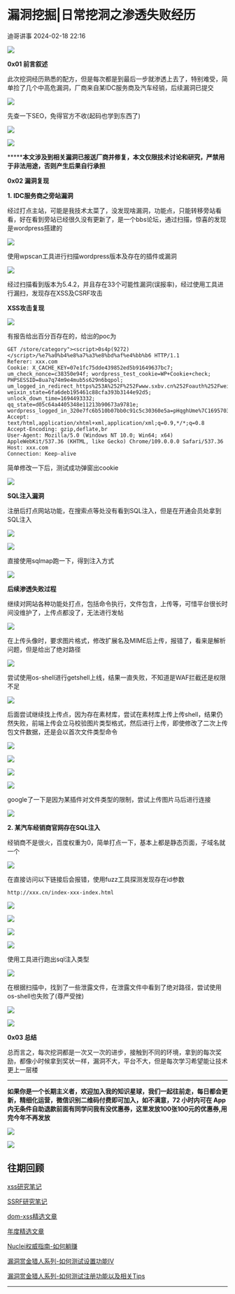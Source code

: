 #  漏洞挖掘|日常挖洞之渗透失败经历   
 迪哥讲事   2024-02-18 22:16  
  
![](https://mmbiz.qpic.cn/mmbiz_gif/icdGEWOnYLpNJUTyXhK4Iic6TJFLAAboGBK3V3tSviaWr4PZG8a6IYoiaMTg23QFLvasNxpQL1Ed9qLsPUmGPH1mPw/640?wx_fmt=gif&wxfrom=5&wx_lazy=1 "")  
  
**0x01 前言叙述**  
  
此次挖洞经历熟悉的配方，但是每次都是到最后一步就渗透上去了，特别难受，简单捡了几个中高危漏洞，厂商来自某IDC服务商及汽车经销，后续漏洞已提交  
  
![](https://mmbiz.qpic.cn/mmbiz_png/icdGEWOnYLpMLnaow2rJ7TuHYYicicY2icCbQnnmpn37Yu6j9micLr1Uo27Wu8LfMItLuaaZ5rL1GzNdn7xeOBnC5PA/640?wx_fmt=png "")  
  
先查一下SEO，免得官方不收(起码也学到东西了)  
  
![](https://mmbiz.qpic.cn/mmbiz_png/icdGEWOnYLpMLnaow2rJ7TuHYYicicY2icCbsicKOoTblr14Sib1redqWug9fUI9KJBodS61iaH1YbEnBKv2VBMndo1Lg/640?wx_fmt=png "")  
  
![](https://mmbiz.qpic.cn/mmbiz_png/icdGEWOnYLpMLnaow2rJ7TuHYYicicY2icCbkj90J3ib9jjGJT3thzOcPJMiaEEhvpVS35C7jIPxRCnrBeBETOOHk5kQ/640?wx_fmt=png "")  
  
  
*******本文涉及到相关漏洞已报送厂商并修复，本文仅限技术讨论和研究，严禁用于非法用途，否则产生后果自行承担**  
  
**0x02 漏洞复现**  
  
**1. IDC服务商之旁站漏洞**  
  
经过打点主站，可能是我技术太菜了，没发现啥漏洞，功能点，只能转移旁站看看，好在看到旁站已经很久没有更新了，是一个bbs论坛，通过扫描，惊喜的发现是wordpress搭建的  
  
![](https://mmbiz.qpic.cn/mmbiz_png/icdGEWOnYLpMLnaow2rJ7TuHYYicicY2icCbSUibdnOW31xDYquZdg6QE2DlRwmN7kaPFMQQFmtJWe81eLxfmVkzDTg/640?wx_fmt=png "")  
  
使用wpscan工具进行扫描wordpress版本及存在的插件或漏洞  
  
![](https://mmbiz.qpic.cn/mmbiz_png/icdGEWOnYLpMLnaow2rJ7TuHYYicicY2icCbtaZYICvPjA8Cjswolu3iaL3OpJHQevdzpIGnGDPHwcGylhS9AuZU5jw/640?wx_fmt=png "")  
  
经过扫描看到版本为5.4.2，并且存在33个可能性漏洞(误报率)，经过使用工具进行漏扫，发现存在XSS及CSRF攻击  
  
**XSS攻击复现**  
  
![](https://mmbiz.qpic.cn/mmbiz_png/icdGEWOnYLpMLnaow2rJ7TuHYYicicY2icCbCluyV3iclpKsBWVBfVDhNF7DK3ia0moIrEjicDGTy2ibO4hsSXicSE1h5wA/640?wx_fmt=png "")  
  
有报告给出百分百存在的，给出的poc为  
```
GET /store/category"><script>0s4p(9272)</script>/%e7%a0%b4%e8%a7%a3%e8%bd%af%e4%bb%b6 HTTP/1.1
Referer: xxx.com
Cookie: X_CACHE_KEY=07e1fc75dde439852ed5b91649637bc7; um_check_nonce=c38350e94f; wordpress_test_cookie=WP+Cookie+check; PHPSESSID=8ua7q74m9e4mub5s629n6bqpol; um_logged_in_redirect_https%253A%252F%252Fwww.sxbv.cn%252Foauth%252Fweixin; weixin_state=6fa6deb195461c88cfa393b3144e92d5; unlock_down_time=1694493332; qq_state=d05c64a4405348e11213b90673a9781e; wordpress_logged_in_320e7fc6b510b07bb0c91c5c30360e5a=pHqghUme%7C1695703995%7CA14QRiqosjNJiulfrb6JEhXIzju3lQOVFYesH4bHQhN%7Ccc4e47cd087e62d7734d8572bec7ca6bd77b0a35e6bd4da62300bf997f29868a
Accept: text/html,application/xhtml+xml,application/xml;q=0.9,*/*;q=0.8
Accept-Encoding: gzip,deflate,br
User-Agent: Mozilla/5.0 (Windows NT 10.0; Win64; x64) AppleWebKit/537.36 (KHTML, like Gecko) Chrome/109.0.0.0 Safari/537.36
Host: xxx.com
Connection: Keep-alive

```  
  
简单修改一下后，测试成功弹窗出cookie  
  
![](https://mmbiz.qpic.cn/mmbiz_png/icdGEWOnYLpMLnaow2rJ7TuHYYicicY2icCbFvnbjH7YmbvPmibib6jlkIrAA34FbgCNZTINNt5ydh4rtceIzbwAr7dA/640?wx_fmt=png "")  
  
**SQL注入漏洞**  
  
注册后打点网站功能，在搜索点等处没有看到SQL注入，但是在开通会员处拿到SQL注入  
  
![](https://mmbiz.qpic.cn/mmbiz_png/icdGEWOnYLpMLnaow2rJ7TuHYYicicY2icCb7PenpXHTIUD9kRapf3kMdcQKicBoHYnXhASKVCMrwtPdOPFXONz7pyw/640?wx_fmt=png "")  
  
![](https://mmbiz.qpic.cn/mmbiz_png/icdGEWOnYLpMLnaow2rJ7TuHYYicicY2icCb8qls69AvT3X8l37KEHmXlC5Q3wPMXJM03nzicibxicV3YmhbcicnuqW4aw/640?wx_fmt=png "")  
  
直接使用sqlmap跑一下，得到注入方式  
  
![](https://mmbiz.qpic.cn/mmbiz_png/icdGEWOnYLpMLnaow2rJ7TuHYYicicY2icCbCfXdyavAWbiahEGm7Zydq3ddDzN2g7M9P588Ylhj63gSJClR67IBSLQ/640?wx_fmt=png "")  
  
**后续渗透失败过程**  
  
继续对网站各种功能处打点，包括命令执行，文件包含，上传等，可惜平台很长时间没维护了，上传点都没了，无法进行发帖  
  
![](https://mmbiz.qpic.cn/mmbiz_png/icdGEWOnYLpMLnaow2rJ7TuHYYicicY2icCbnlB8Ho2qvxYNrWfia9ibzOGdwlRkddkGBhicn4KJc8bI2Dd2fHmpAYY4A/640?wx_fmt=png "")  
  
在上传头像时，要求图片格式，修改扩展名及MIME后上传，报错了，看来是解析问题，但是给出了绝对路径  
  
![](https://mmbiz.qpic.cn/mmbiz_png/icdGEWOnYLpMLnaow2rJ7TuHYYicicY2icCbnoLGhDM4Be1Hj1IoZaRfCibawktzIRmHtLnVRibI4cfMI29jYuFVW9Dw/640?wx_fmt=png "")  
  
尝试使用os-shell进行getshell上线，结果一直失败，不知道是WAF拦截还是权限不足  
  
![](https://mmbiz.qpic.cn/mmbiz_png/icdGEWOnYLpMLnaow2rJ7TuHYYicicY2icCbexhaxeORFF8eGSqovTVONnhj7IfUKDIkaY9jRoAdWicyOP8OJwNWAJA/640?wx_fmt=png "")  
  
后面尝试继续找上传点，因为存在素材库，尝试在素材库上传上传shell，结果仍然失败，前端上传会立马校验图片类型格式，然后进行上传，即使修改了二次上传包文件数据，还是会以首次文件类型命令  
  
![](https://mmbiz.qpic.cn/mmbiz_png/icdGEWOnYLpMLnaow2rJ7TuHYYicicY2icCbhCndTHHXnwpEG0SCrA5GHJpZqsicFL7YgXszU2DicuRX65wKKicGpl1Kg/640?wx_fmt=png "")  
  
  
![](https://mmbiz.qpic.cn/mmbiz_png/icdGEWOnYLpMLnaow2rJ7TuHYYicicY2icCbM3ibRbhQCynkAfbfqVicvONgfsaUMoicicqXdOO2G9ib8DDibSO4d401kbHw/640?wx_fmt=png "")  
  
![](https://mmbiz.qpic.cn/mmbiz_png/icdGEWOnYLpMLnaow2rJ7TuHYYicicY2icCb0gEOFDCyFcXiaicmQOMz39kwAbzbDiawt9EtOCkY3h725ZcGNrn12ibX3w/640?wx_fmt=png "")  
  
![](https://mmbiz.qpic.cn/mmbiz_png/icdGEWOnYLpMLnaow2rJ7TuHYYicicY2icCbIT4fcE73d2PuGpJfHtD6EMzvTx1Eu9uKuVVcibmPg1mVHsd7SwIxZ8Q/640?wx_fmt=png "")  
  
google了一下是因为某插件对文件类型的限制，尝试上传图片马后进行连接  
  
![](https://mmbiz.qpic.cn/mmbiz_png/icdGEWOnYLpMLnaow2rJ7TuHYYicicY2icCbNlJ3Az7YPveGUxzwC3UjIqCuhNpYnsPfw13tUMsb5xkibnrDl0FTpGA/640?wx_fmt=png "")  
  
**2. 某汽车经销商官网存在SQL注入**  
  
经销商不是很火，百度权重为0，简单打点一下，基本上都是静态页面，子域名就一个  
  
![](https://mmbiz.qpic.cn/mmbiz_png/icdGEWOnYLpMLnaow2rJ7TuHYYicicY2icCb9E0Cj1pWHdpT5OxsDQGAMKlogdOBUeEvSqYkS541DyA68Y8InicByOg/640?wx_fmt=png "")  
  
在直接访问以下链接后会报错，使用fuzz工具探测发现存在id参数  
```
http://xxx.cn/index-xxx-index.html
```  
  
![](https://mmbiz.qpic.cn/mmbiz_png/icdGEWOnYLpMLnaow2rJ7TuHYYicicY2icCbnibZqA2CWIBNIedAicPf6Ck5u5nOCN8GNfjpylGibzH8dLLNCsK01iaScw/640?wx_fmt=png "")  
  
![](https://mmbiz.qpic.cn/mmbiz_png/icdGEWOnYLpMLnaow2rJ7TuHYYicicY2icCbIkiaoTvjeiaLhDXAEX5nhf8LeHKpnuSsyYZXGuZDJcySLQmPhUZib3yeg/640?wx_fmt=png "")  
  
![](https://mmbiz.qpic.cn/mmbiz_png/icdGEWOnYLpMLnaow2rJ7TuHYYicicY2icCbUB1Ij5xFU2GcICzcM8LfjuNLIVWstTiaiav2b9wsojUnfHIALGNGyLRg/640?wx_fmt=png "")  
  
![](https://mmbiz.qpic.cn/mmbiz_png/icdGEWOnYLpMLnaow2rJ7TuHYYicicY2icCblqCR2iax3qxTF10EDIq4qbHtCs9gKc8xic4JYyNqRMl1lNncW4YRZo5w/640?wx_fmt=png "")  
  
使用工具进行跑出sql注入类型  
  
![](https://mmbiz.qpic.cn/mmbiz_png/icdGEWOnYLpMLnaow2rJ7TuHYYicicY2icCb98KPsNicRFfhgDvPu3gjgTfANiceds7iaiaia3EQvlFLXt75wNA9o5o1q9w/640?wx_fmt=png "")  
  
在根据扫描中，找到了一些泄露文件，在泄露文件中看到了绝对路径，尝试使用os-shell也失败了(尊严受挫)  
  
![](https://mmbiz.qpic.cn/mmbiz_png/icdGEWOnYLpMLnaow2rJ7TuHYYicicY2icCbsAeiaAT2snBbQFI88nYOJnxFwZpibafuoZUJOCibHfmFpYaT53Yy1D8Xg/640?wx_fmt=png "")  
  
![](https://mmbiz.qpic.cn/mmbiz_png/icdGEWOnYLpMLnaow2rJ7TuHYYicicY2icCbhgwnkgjuQn3ib1q9whOa9Ec5duOHv6GbySibn26JHDqJteoYCUbGVFkg/640?wx_fmt=png "")  
  
**0x03 总结**  
  
总而言之，每次挖洞都是一次又一次的进步，接触到不同的环境，拿到的每次奖励，都像小时候拿到奖状一样，漏洞不大，平台不大，但是每次学习希望能让技术更上一层楼  
****  
  
**如果你是一个长期主义者，欢迎加入我的知识星球，我们一起往前走，每日都会更新，精细化运营，微信识别二维码付费即可加入，如不满意，72 小时内可在 App 内无条件自助退款前面有同学问我有没优惠券，这里发放100张100元的优惠券,用完今年不再发放**  
  
![](https://mmbiz.qpic.cn/mmbiz_png/YmmVSe19Qj7N5nMaJbtnMPVw96ZcVbWfp6SGDicUaGZyrWOM67xP8Ot3ftyqOybMqbj1005WvMNbDJO0hOWkCaQ/640?wx_fmt=png&from=appmsg "")  
  
![](https://mmbiz.qpic.cn/mmbiz_png/YmmVSe19Qj5jYW8icFkojHqg2WTWTjAnvcuF7qGrj3JLz1VgSFDDMOx0DbKjsia5ibMpeISsibYJ0ib1d2glMk2hySA/640?wx_fmt=png&wxfrom=5&wx_lazy=1&wx_co=1 "")  
## 往期回顾  
  
  
[xss研究笔记](http://mp.weixin.qq.com/s?__biz=MzIzMTIzNTM0MA==&mid=2247487130&idx=1&sn=e20bb0ee083d058c74b5a806c8a581b3&chksm=e8a604f9dfd18defaeb9306b89226dd3a5b776ce4fc194a699a317b29a95efd2098f386d7adb&scene=21#wechat_redirect)  
  
  
[SSRF研究笔记](http://mp.weixin.qq.com/s?__biz=MzIzMTIzNTM0MA==&mid=2247486912&idx=1&sn=8704ce12dedf32923c6af49f1b139470&chksm=e8a607a3dfd18eb5abc302a40da024dbd6ada779267e31c20a0fe7bbc75a5947f19ba43db9c7&scene=21#wechat_redirect)  
  
  
[dom-xss精选文章](http://mp.weixin.qq.com/s?__biz=MzIzMTIzNTM0MA==&mid=2247488819&idx=1&sn=5141f88f3e70b9c97e63a4b68689bf6e&chksm=e8a61f50dfd1964692f93412f122087ac160b743b4532ee0c1e42a83039de62825ebbd066a1e&scene=21#wechat_redirect)  
  
  
[年度精选文章](http://mp.weixin.qq.com/s?__biz=MzIzMTIzNTM0MA==&mid=2247487187&idx=1&sn=622438ee6492e4c639ebd8500384ab2f&chksm=e8a604b0dfd18da6c459b4705abd520cc2259a607dd9306915d845c1965224cc117207fc6236&scene=21#wechat_redirect)  
[](http://mp.weixin.qq.com/s?__biz=MzIzMTIzNTM0MA==&mid=2247487187&idx=1&sn=622438ee6492e4c639ebd8500384ab2f&chksm=e8a604b0dfd18da6c459b4705abd520cc2259a607dd9306915d845c1965224cc117207fc6236&scene=21#wechat_redirect)  
  
  
[Nuclei权威指南-如何躺赚](http://mp.weixin.qq.com/s?__biz=MzIzMTIzNTM0MA==&mid=2247487122&idx=1&sn=32459310408d126aa43240673b8b0846&chksm=e8a604f1dfd18de737769dd512ad4063a3da328117b8a98c4ca9bc5b48af4dcfa397c667f4e3&scene=21#wechat_redirect)  
  
  
[漏洞赏金猎人系列-如何测试设置功能IV](http://mp.weixin.qq.com/s?__biz=MzIzMTIzNTM0MA==&mid=2247486973&idx=1&sn=6ec419db11ff93d30aa2fbc04d8dbab6&chksm=e8a6079edfd18e88f6236e237837ee0d1101489d52f2abb28532162e2937ec4612f1be52a88f&scene=21#wechat_redirect)  
  
  
[漏洞赏金猎人系列-如何测试注册功能以及相关Tips](http://mp.weixin.qq.com/s?__biz=MzIzMTIzNTM0MA==&mid=2247486764&idx=1&sn=9f78d4c937675d76fb94de20effdeb78&chksm=e8a6074fdfd18e59126990bc3fcae300cdac492b374ad3962926092aa0074c3ee0945a31aa8a&scene=21#wechat_redirect)  
  
  
****  

